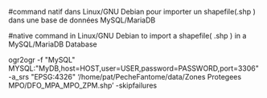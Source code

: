 #command natif dans Linux/GNU Debian pour importer un shapefile(.shp ) dans une base de données MySQL/MariaDB

#native command in Linux/GNU Debian to import a shapefile( .shp ) in a MySQL/MariaDB Database

ogr2ogr -f "MySQL"   MYSQL:"MyDB,host=HOST,user=USER,password=PASSWORD,port=3306" -a_srs "EPSG:4326" ‘/home/pat/PecheFantome/data/Zones Protegees MPO/DFO_MPA_MPO_ZPM.shp’ -skipfailures
